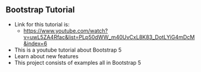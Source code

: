 ## Bootstrap  Tutorial
- Link for this tutorial is:
  - https://www.youtube.com/watch?v=uwL5ZA4Rfac&list=PLp50dWW_m40UvCxL8K83_DotLYiG4mDcM&index=6
- This is a youtube tutorial about Bootstrap 5
- Learn about new features
- This project consists of examples all in Bootstrap 5
